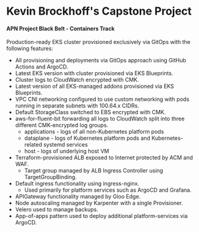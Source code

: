 # Kevin Brockhoff's Capstone Project
#### APN Project Black Belt - Containers Track

Production-ready EKS cluster provisioned exclusively via GitOps with the
following features:

* All provisioning and deployments via GitOps approach using GitHub Actions and ArgoCD.
* Latest EKS version with cluster provisioned via EKS Blueprints.
* Cluster logs to CloudWatch encrypted with CMK.
* Latest version of all EKS-managed addons provisioned via EKS Blueprints.
* VPC CNI networking configured to use custom networking with pods running in separate subnets with 100.64.x CIDRs.
* Default StorageClass switched to EBS encrypted with CMK.
* aws-for-fluent-bit forwarding all logs to CloudWatch split into three different CMK-encrypted log groups.
  * applications - logs of all non-Kubernetes platform pods
  * dataplane - logs of Kubernetes platform pods and Kubernetes-related systemd services
  * host - logs of underlying host VM
* Terraform-provisioned ALB exposed to Internet protected by ACM and WAF.
  * Target group managed by ALB Ingress Controller using TargetGroupBinding.
* Default ingress functionality using ingress-nginx.
  * Used primarily for platform services such as ArgoCD and Grafana.
* APIGateway functionality managed by Gloo Edge.
* Node autoscaling managed by Karpenter with a single Provisioner.
* Velero used to manage backups.
* App-of-apps pattern used to deploy additional platform-services via ArgoCD.

